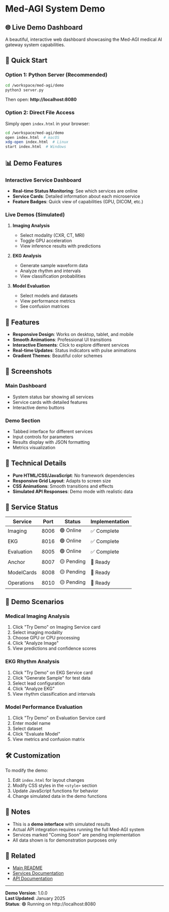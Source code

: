 # Med-AGI System Demo

## 🌐 Live Demo Dashboard

A beautiful, interactive web dashboard showcasing the Med-AGI medical AI gateway system capabilities.

## 🚀 Quick Start

### Option 1: Python Server (Recommended)
```bash
cd /workspace/med-agi/demo
python3 server.py
```
Then open: **http://localhost:8080**

### Option 2: Direct File Access
Simply open `index.html` in your browser:
```bash
cd /workspace/med-agi/demo
open index.html  # macOS
xdg-open index.html  # Linux
start index.html  # Windows
```

## 📊 Demo Features

### Interactive Service Dashboard
- **Real-time Status Monitoring**: See which services are online
- **Service Cards**: Detailed information about each microservice
- **Feature Badges**: Quick view of capabilities (GPU, DICOM, etc.)

### Live Demos (Simulated)
1. **Imaging Analysis**
   - Select modality (CXR, CT, MRI)
   - Toggle GPU acceleration
   - View inference results with predictions

2. **EKG Analysis**
   - Generate sample waveform data
   - Analyze rhythm and intervals
   - View classification probabilities

3. **Model Evaluation**
   - Select models and datasets
   - View performance metrics
   - See confusion matrices

## 🎨 Features

- **Responsive Design**: Works on desktop, tablet, and mobile
- **Smooth Animations**: Professional UI transitions
- **Interactive Elements**: Click to explore different services
- **Real-time Updates**: Status indicators with pulse animations
- **Gradient Themes**: Beautiful color schemes

## 📱 Screenshots

### Main Dashboard
- System status bar showing all services
- Service cards with detailed features
- Interactive demo buttons

### Demo Section
- Tabbed interface for different services
- Input controls for parameters
- Results display with JSON formatting
- Metrics visualization

## 🔧 Technical Details

- **Pure HTML/CSS/JavaScript**: No framework dependencies
- **Responsive Grid Layout**: Adapts to screen size
- **CSS Animations**: Smooth transitions and effects
- **Simulated API Responses**: Demo mode with realistic data

## 🌟 Service Status

| Service | Port | Status | Implementation |
|---------|------|--------|----------------|
| Imaging | 8006 | 🟢 Online | ✅ Complete |
| EKG | 8016 | 🟢 Online | ✅ Complete |
| Evaluation | 8005 | 🟢 Online | ✅ Complete |
| Anchor | 8007 | 🟡 Pending | 🔄 Ready |
| ModelCards | 8008 | 🟡 Pending | 🔄 Ready |
| Operations | 8010 | 🟡 Pending | 🔄 Ready |

## 🎯 Demo Scenarios

### Medical Imaging Analysis
1. Click "Try Demo" on Imaging Service card
2. Select imaging modality
3. Choose GPU or CPU processing
4. Click "Analyze Image"
5. View predictions and confidence scores

### EKG Rhythm Analysis
1. Click "Try Demo" on EKG Service card
2. Click "Generate Sample" for test data
3. Select lead configuration
4. Click "Analyze EKG"
5. View rhythm classification and intervals

### Model Performance Evaluation
1. Click "Try Demo" on Evaluation Service card
2. Enter model name
3. Select dataset
4. Click "Evaluate Model"
5. View metrics and confusion matrix

## 🛠️ Customization

To modify the demo:
1. Edit `index.html` for layout changes
2. Modify CSS styles in the `<style>` section
3. Update JavaScript functions for behavior
4. Change simulated data in the demo functions

## 📝 Notes

- This is a **demo interface** with simulated results
- Actual API integration requires running the full Med-AGI system
- Services marked "Coming Soon" are pending implementation
- All data shown is for demonstration purposes only

## 🔗 Related

- [Main README](/workspace/med-agi/README.md)
- [Services Documentation](/workspace/med-agi/SERVICES_IMPLEMENTATION.md)
- [API Documentation](/workspace/med-agi/docs/)

---

**Demo Version**: 1.0.0  
**Last Updated**: January 2025  
**Status**: 🟢 Running on http://localhost:8080